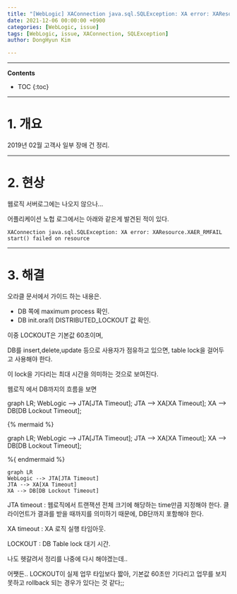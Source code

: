 ```yaml
---
title: "[WebLogic] XAConnection java.sql.SQLException: XA error: XAResource.XAER_RMFAIL start() failed"
date: 2021-12-06 00:00:00 +0900
categories: [WebLogic, issue]
tags: [WebLogic, issue, XAConnection, SQLException]
author: DongHyun Kim

---
```


---
**Contents**
* TOC
{:toc}
---

# 1. 개요

2019년 02월 고객사 일부 장애 건 정리.



---

# 2. 현상

웹로직 서버로그에는 나오지 않으나...

어플리케이션 노헙 로그에서는 아래와 같은게 발견된 적이 있다.

```
XAConnection java.sql.SQLException: XA error: XAResource.XAER_RMFAIL start() failed on resource
```



---

# 3. 해결

오라클 문서에서 가이드 하는 내용은.

- DB 쪽에 maximum process 확인.
- DB init.ora의 DISTRIBUTED_LOCKOUT 값 확인.



이중 LOCKOUT은 기본값 60초이며,

DB를 insert,delete,update 등으로 사용자가 점유하고 있으면, table lock을 걸어두고 사용해야 한다.

이 lock을 기다리는 최대 시간을 의미하는 것으로 보여진다.

웹로직 에서 DB까지의 흐름을 보면

<div class="mermaid">
    graph LR; WebLogic --> JTA[JTA Timeout]; JTA --> XA[XA Timeout]; XA --> DB[DB Lockout Timeout];
</div>



{% mermaid %}

graph LR;
	WebLogic --> JTA[JTA Timeout];
	JTA --> XA[XA Timeout];
	XA --> DB[DB Lockout Timeout];

%{ endmermaid %}



```mermaid
graph LR
WebLogic --> JTA[JTA Timeout]
JTA --> XA[XA Timeout]
XA --> DB[DB Lockout Timeout]
```

JTA timeout : 웹로직에서 트랜잭션 전체 크기에 해당하는 time만큼 지정해야 한다. 클라이언트가 결과를 받을 때까지를 의미하기 때문에, DB단까지 포함해야 한다.

XA timeout : XA 로직 실행 타임아웃.

LOCKOUT : DB Table lock 대기 시간.

나도 헷갈려서 정리를 나중에 다시 해야겠는데..

어쨋든.. LOCKOUT이 실제 업무 타임보다 짧아, 기본값 60초만 기다리고 업무를 보지 못하고 rollback 되는 경우가 있다는 것 같다;;